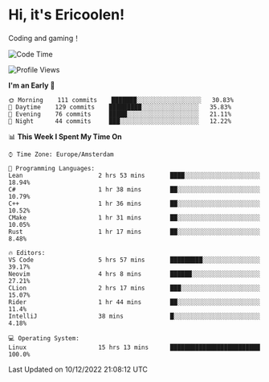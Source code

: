 # Hi, it's Ericoolen!
Coding and gaming！

<!--START_SECTION:waka-->
![Code Time](http://img.shields.io/badge/Code%20Time-561%20hrs%2023%20mins-blue)

![Profile Views](http://img.shields.io/badge/Profile%20Views-9-blue)

**I'm an Early 🐤** 

```text
🌞 Morning    111 commits    ███████░░░░░░░░░░░░░░░░░░   30.83% 
🌆 Daytime    129 commits    █████████░░░░░░░░░░░░░░░░   35.83% 
🌃 Evening    76 commits     █████░░░░░░░░░░░░░░░░░░░░   21.11% 
🌙 Night      44 commits     ███░░░░░░░░░░░░░░░░░░░░░░   12.22%

```


📊 **This Week I Spent My Time On** 

```text
⌚︎ Time Zone: Europe/Amsterdam

💬 Programming Languages: 
Lean                     2 hrs 53 mins       ████░░░░░░░░░░░░░░░░░░░░░   18.94% 
C#                       1 hr 38 mins        ██░░░░░░░░░░░░░░░░░░░░░░░   10.79% 
C++                      1 hr 36 mins        ██░░░░░░░░░░░░░░░░░░░░░░░   10.52% 
CMake                    1 hr 31 mins        ██░░░░░░░░░░░░░░░░░░░░░░░   10.05% 
Rust                     1 hr 17 mins        ██░░░░░░░░░░░░░░░░░░░░░░░   8.48%

🔥 Editors: 
VS Code                  5 hrs 57 mins       █████████░░░░░░░░░░░░░░░░   39.17% 
Neovim                   4 hrs 8 mins        ██████░░░░░░░░░░░░░░░░░░░   27.21% 
CLion                    2 hrs 17 mins       ███░░░░░░░░░░░░░░░░░░░░░░   15.07% 
Rider                    1 hr 44 mins        ██░░░░░░░░░░░░░░░░░░░░░░░   11.4% 
IntelliJ                 38 mins             █░░░░░░░░░░░░░░░░░░░░░░░░   4.18%

💻 Operating System: 
Linux                    15 hrs 13 mins      █████████████████████████   100.0%

```


 Last Updated on 10/12/2022 21:08:12 UTC
<!--END_SECTION:waka-->

